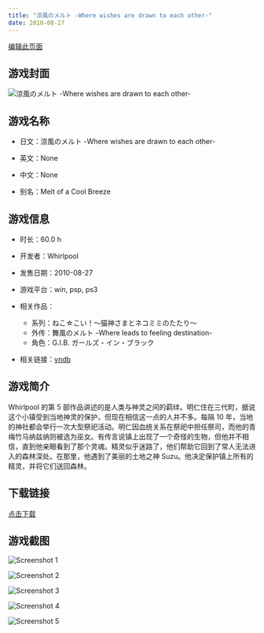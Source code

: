 ```yaml
---
title: "涼風のメルト -Where wishes are drawn to each other-"
date: 2010-08-27
---
```

[编辑此页面](https://github.com/ACG-3/ADV3-source/blob/main/source/_posts/games/%E6%B6%BC%E9%A2%A8%E3%81%AE%E3%83%A1%E3%83%AB%E3%83%88%20-Where%20wishes%20are%20drawn%20to%20each%20other-.md)

## 游戏封面

![涼風のメルト -Where wishes are drawn to each other-](https%3A//pan.timero.xyz/onedrive/img_lib_001/%E6%B6%BC%E9%A2%A8%E3%81%AE%E3%83%A1%E3%83%AB%E3%83%88%20-Where%20wishes%20are%20drawn%20to%20each%20other-_cover.avif)


## 游戏名称

- 日文：涼風のメルト -Where wishes are drawn to each other-
- 英文：None
- 中文：None

- 别名：Melt of a Cool Breeze


## 游戏信息

- 时长：60.0 h
- 开发者：Whirlpool
- 发售日期：2010-08-27
- 游戏平台：win, psp, ps3
- 相关作品：
   - 系列：ねこ☆こい！～猫神さまとネコミミのたたり～
   - 外传：舞風のメルト -Where leads to feeling destination-
   - 角色：G.I.B. ガールズ・イン・ブラック

- 相关链接：[vndb](https://vndb.org/v3992)


## 游戏简介

Whirlpool 的第 5 部作品讲述的是人类与神灵之间的羁绊。明仁住在三代町，据说这个小镇受到当地神灵的保护，但现在相信这一点的人并不多。每隔 10 年，当地的神社都会举行一次大型祭祀活动。明仁因血统关系在祭祀中担任祭司，而他的青梅竹马纳兹纳则被选为巫女。有传言说镇上出现了一个奇怪的生物，但他并不相信，直到他亲眼看到了那个灵魂。精灵似乎迷路了，他们帮助它回到了常人无法进入的森林深处。在那里，他遇到了美丽的土地之神 Suzu。他决定保护镇上所有的精灵，并将它们送回森林。




## 下载链接

[点击下载](https://pan.timero.xyz/onedrive/adv_lib_001/%E6%B6%BC%E9%A2%A8%E3%81%AE%E3%83%A1%E3%83%AB%E3%83%88%20-Where%20wishes%20are%20drawn%20to%20each%20other-)


## 游戏截图


![Screenshot 1](https%3A//pan.timero.xyz/onedrive/img_lib_001/%E6%B6%BC%E9%A2%A8%E3%81%AE%E3%83%A1%E3%83%AB%E3%83%88%20-Where%20wishes%20are%20drawn%20to%20each%20other-_Screenshot_1.avif)

![Screenshot 2](https%3A//pan.timero.xyz/onedrive/img_lib_001/%E6%B6%BC%E9%A2%A8%E3%81%AE%E3%83%A1%E3%83%AB%E3%83%88%20-Where%20wishes%20are%20drawn%20to%20each%20other-_Screenshot_2.avif)

![Screenshot 3](https%3A//pan.timero.xyz/onedrive/img_lib_001/%E6%B6%BC%E9%A2%A8%E3%81%AE%E3%83%A1%E3%83%AB%E3%83%88%20-Where%20wishes%20are%20drawn%20to%20each%20other-_Screenshot_3.avif)

![Screenshot 4](https%3A//pan.timero.xyz/onedrive/img_lib_001/%E6%B6%BC%E9%A2%A8%E3%81%AE%E3%83%A1%E3%83%AB%E3%83%88%20-Where%20wishes%20are%20drawn%20to%20each%20other-_Screenshot_4.avif)

![Screenshot 5](https%3A//pan.timero.xyz/onedrive/img_lib_001/%E6%B6%BC%E9%A2%A8%E3%81%AE%E3%83%A1%E3%83%AB%E3%83%88%20-Where%20wishes%20are%20drawn%20to%20each%20other-_Screenshot_5.avif)

